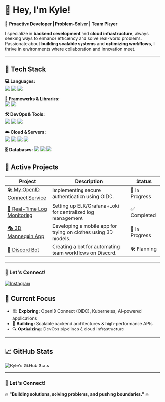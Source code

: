 # 👋 Hey, I'm Kyle!  

🚀 **Proactive Developer | Problem-Solver | Team Player**  

I specialize in **backend development** and **cloud infrastructure**, always seeking ways to enhance efficiency and solve real-world problems. Passionate about **building scalable systems** and **optimizing workflows**, I thrive in environments where collaboration and innovation meet.  

---  

## 🚀 Tech Stack  

**💻 Languages:**  
<img src="https://img.shields.io/badge/Java-ED8B00?style=for-the-badge&logo=openjdk&logoColor=white">
<img src="https://img.shields.io/badge/JavaScript-F7DF1E?style=for-the-badge&logo=JavaScript&logoColor=white">
<img src="https://img.shields.io/badge/TypeScript-007ACC?style=for-the-badge&logo=typescript&logoColor=white">

**🚀 Frameworks & Libraries:**  
<img src="https://img.shields.io/badge/Spring Boot-6DB33F?style=for-the-badge&logo=Spring Boot&logoColor=white">
<img src="https://img.shields.io/badge/React-20232A?style=for-the-badge&logo=react&logoColor=61DAFB">


**🛠 DevOps & Tools:**  
<img src="https://img.shields.io/badge/docker-%230db7ed.svg?style=for-the-badge&logo=docker&logoColor=white">
<img src="https://img.shields.io/badge/git-%23F05033.svg?style=for-the-badge&logo=git&logoColor=white">
<img src="https://img.shields.io/badge/jenkins-%232C5263.svg?style=for-the-badge&logo=jenkins&logoColor=white"> 

**☁️ Cloud & Servers:**  
<img src="https://img.shields.io/badge/AWS-%23FF9900.svg?style=for-the-badge&logo=amazon-aws&logoColor=white">
<img src="https://img.shields.io/badge/Oracle-F80000?style=for-the-badge&logo=oracle&logoColor=black">
<img src="https://img.shields.io/badge/nginx-%23009639.svg?style=for-the-badge&logo=nginx&logoColor=white">
<img src="https://img.shields.io/badge/apache%20tomcat-%23F8DC75.svg?style=for-the-badge&logo=apache-tomcat&logoColor=black"> 

**🗄️ Databases:**
<img src="https://img.shields.io/badge/Oracle-F80000?style=for-the-badge&logo=Oracle&logoColor=white"> 
<img src="https://img.shields.io/badge/MySQL-00000F?style=for-the-badge&logo=mysql&logoColor=white"> 
<img src="https://img.shields.io/badge/redis-%23DD0031.svg?style=for-the-badge&logo=redis&logoColor=white"> 


## 🚀 Active Projects  

| Project | Description | Status |
|---------|------------|--------|
| [🛠 My OpenID Connect Service](https://github.com/your-github-repo) | Implementing secure authentication using OIDC. | 🔄 In Progress |
| [📡 Real-Time Log Monitoring](https://github.com/your-github-repo) | Setting up ELK/Grafana+Loki for centralized log management. | ✅ Completed |
| [🎭 3D Mannequin App](https://github.com/your-github-repo) | Developing a mobile app for trying on clothes using 3D models. | 🔄 In Progress |
| [🤖 Discord Bot](https://github.com/your-github-repo) | Creating a bot for automating team workflows on Discord. | 🛠 Planning |

---

### 🌱 Let's Connect!  

[![Instagram](https://img.shields.io/badge/Instagram-E4405F?style=flat&logo=instagram&logoColor=white)](https://instagram.com/your-instagram)  




## 📌 Current Focus  
- 🏗 **Exploring:** OpenID Connect (OIDC), Kubernetes, AI-powered applications  
- 🚀 **Building:** Scalable backend architectures & high-performance APIs  
- 🔍 **Optimizing:** DevOps pipelines & cloud infrastructure  

---

## 📈 GitHub Stats  

![Kyle's GitHub Stats](https://github-readme-stats.vercel.app/api?username=knmlww&show_icons=true&theme=dark)  

---

### 🌱 Let's Connect!  


🔥 **"Building solutions, solving problems, and pushing boundaries."** 🔥

